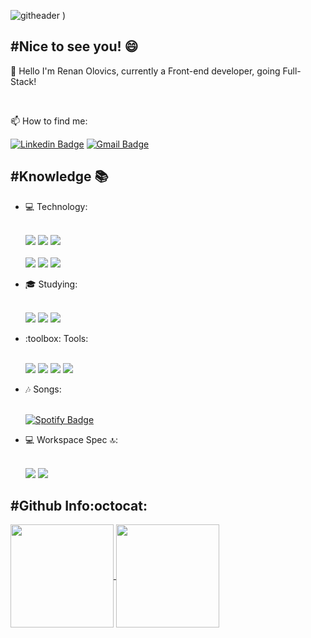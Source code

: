 ![githeader](https://user-images.githubusercontent.com/9964502/115940436-f5fd1700-a477-11eb-8432-8026804ea63e.png)
)

## #Nice to see you! 😄

  👋 Hello I'm Renan Olovics, currently a Front-end developer, going Full-Stack!
  
  </br>

  📫 How to find me:
  
[![Linkedin Badge](https://img.shields.io/badge/LinkedIn-0077B5?style=for-the-badge&logo=linkedin&logoColor=white&link=https://www.linkedin.com/in/%C3%ADtalo-carvalho-994687155)](https://www.linkedin.com/in/renan-olovics-aa638a138/)
[![Gmail Badge](https://img.shields.io/badge/Gmail-D14836?style=for-the-badge&logo=gmail&logoColor=white&link=renanolovics@gmail.com)](mailto:renanolovics@gmail.com)

## #Knowledge 📚
<ul>  
  <li> 💻 Technology:</li>
  <br/>
  <p align="left">
      <img src="https://img.shields.io/badge/HTML5-E34F26?style=for-the-badge&logo=html5&logoColor=white">
      <img src="https://img.shields.io/badge/CSS3-1572B6?style=for-the-badge&logo=css3&logoColor=white">
      <img src="https://img.shields.io/badge/Sass-C76494?style=for-the-badge&logo=sass&logoColor=white">
      <br><br>
      <img src="https://img.shields.io/badge/TypeScript-007ACC?style=for-the-badge&logo=typescript&logoColor=white">
      <img src="https://img.shields.io/badge/JavaScript-323330?style=for-the-badge&logo=javascript&logoColor=F7DF1E">
      <img src="https://img.shields.io/badge/React-20232A?style=for-the-badge&logo=react&logoColor=61DAFB">
  </p>
  
  <li> 🎓 Studying:</li>
  <br/>
  <p align="left">
      <img src="https://img.shields.io/badge/Next-E1E2E7?style=for-the-badge&logo=next.js&logoColor=000000">
      <img src="https://img.shields.io/badge/React_Native-20232A?style=for-the-badge&logo=react&logoColor=61DAFB">
      <img src="https://img.shields.io/badge/Material--UI-0081CB?style=for-the-badge&logo=material-ui&logoColor=white">
  </p>

  </p>
  
  <li>:toolbox: Tools:</li>
  <br/>
  <p align="left">
    <img src="https://img.shields.io/badge/Visual_Studio_Code-0078D4?style=for-the-badge&logo=visual%20studio%20code&logoColor=white">
    <img src="https://img.shields.io/badge/Yarn-2B8AB5?style=for-the-badge&logo=yarn&logoColor=white">
    <img src="https://img.shields.io/badge/npm-CB3837?style=for-the-badge&logo=npm&logoColor=white">
    <img src="https://img.shields.io/badge/Git-F05032?style=for-the-badge&logo=git&logoColor=white">

  <li> 🎶 Songs:</li>
  <br/>
  <p align="left">

  [![Spotify Badge](https://img.shields.io/badge/Spotify-1ED760?&style=for-the-badge&logo=spotify&logoColor=white)](https://open.spotify.com/user/recrirr87?si=zR4H4q85R06MbWjCHBIDFw8)

  </p>

  <li> 💻 Workspace Spec 🔝:</li>
  <br/>
  <p align="left">
    <img src="https://img.shields.io/badge/NVIDIA-GTX1060_6GB-76B900?style=for-the-badge&logo=nvidia&logoColor=white">
    <img src="https://img.shields.io/badge/Intel-Core_i5_9th-0071C5?style=for-the-badge&logo=intel&logoColor=white">
  </p>
</ul>



## #Github Info:octocat:
<p align="start">
  <a href="https://github.com/Renan-Olovics/github-readme-stats">
    <img
      align="center"
      height="165"
      src="https://github-readme-stats.vercel.app/api?username=Renan-Olovics&count_private=true&show_icons=true&custom_title=Github%20Status&hide=issues&theme=dark"
    />
  </a>
  <a href="https://github.com/ifaithfrost/github-readme-stats">
    <img
      align="center"
      height="165"
      src="https://github-readme-stats.vercel.app/api/top-langs/?username=Renan-Olovics&&layout=compact&theme=dark"
    />
  </a>
</p>

